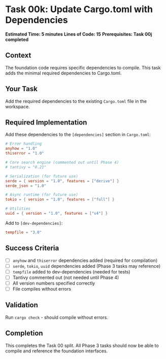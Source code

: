 # Task 00k: Update Cargo.toml with Dependencies

**Estimated Time: 5 minutes**
**Lines of Code: 15**
**Prerequisites: Task 00j completed**

## Context

The foundation code requires specific dependencies to compile. This task adds the minimal required dependencies to Cargo.toml.

## Your Task

Add the required dependencies to the existing `Cargo.toml` file in the workspace.

## Required Implementation

Add these dependencies to the `[dependencies]` section in `Cargo.toml`:

```toml
# Error handling
anyhow = "1.0"
thiserror = "1.0"

# Core search engine (commented out until Phase 4)
# tantivy = "0.21"

# Serialization (for future use)
serde = { version = "1.0", features = ["derive"] }
serde_json = "1.0"

# Async runtime (for future use)
tokio = { version = "1.0", features = ["full"] }

# Utilities
uuid = { version = "1.0", features = ["v4"] }
```

Add to `[dev-dependencies]`:

```toml
tempfile = "3.0"
```

## Success Criteria

- [ ] `anyhow` and `thiserror` dependencies added (required for compilation)
- [ ] `serde`, `tokio`, `uuid` dependencies added (Phase 3 tasks may reference)
- [ ] `tempfile` added to dev-dependencies (needed for tests)
- [ ] Tantivy commented out (not needed until Phase 4)
- [ ] All version numbers specified correctly
- [ ] File compiles without errors

## Validation

Run `cargo check` - should compile without errors.

## Completion

This completes the Task 00 split. All Phase 3 tasks should now be able to compile and reference the foundation interfaces.